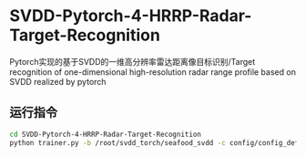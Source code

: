 # SVDD-Pytorch-4-HRRP-Radar-Target-Recognition
Pytorch实现的基于SVDD的一维高分辨率雷达距离像目标识别/Target recognition of one-dimensional high-resolution radar range profile based on SVDD realized by pytorch

## 运行指令
```bash
cd SVDD-Pytorch-4-HRRP-Radar-Target-Recognition
python trainer.py -b /root/svdd_torch/seafood_svdd -c config/config_default.yaml -m test
```
